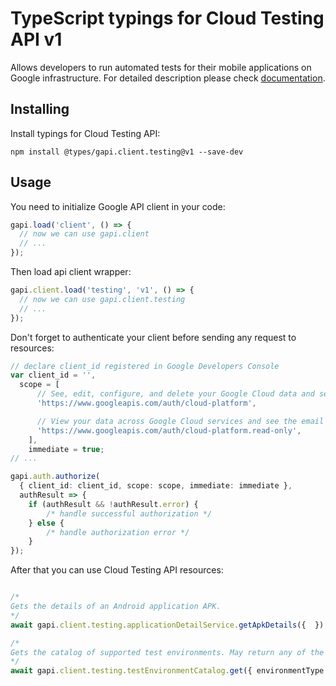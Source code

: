 # TypeScript typings for Cloud Testing API v1

Allows developers to run automated tests for their mobile applications on Google infrastructure.
For detailed description please check [documentation](https://developers.google.com/cloud-test-lab/).

## Installing

Install typings for Cloud Testing API:

```
npm install @types/gapi.client.testing@v1 --save-dev
```

## Usage

You need to initialize Google API client in your code:

```typescript
gapi.load('client', () => {
  // now we can use gapi.client
  // ...
});
```

Then load api client wrapper:

```typescript
gapi.client.load('testing', 'v1', () => {
  // now we can use gapi.client.testing
  // ...
});
```

Don't forget to authenticate your client before sending any request to resources:

```typescript
// declare client_id registered in Google Developers Console
var client_id = '',
  scope = [ 
      // See, edit, configure, and delete your Google Cloud data and see the email address for your Google Account.
      'https://www.googleapis.com/auth/cloud-platform',

      // View your data across Google Cloud services and see the email address of your Google Account
      'https://www.googleapis.com/auth/cloud-platform.read-only',
    ],
    immediate = true;
// ...

gapi.auth.authorize(
  { client_id: client_id, scope: scope, immediate: immediate },
  authResult => {
    if (authResult && !authResult.error) {
        /* handle successful authorization */
    } else {
        /* handle authorization error */
    }
});
```

After that you can use Cloud Testing API resources:

```typescript

/*
Gets the details of an Android application APK.
*/
await gapi.client.testing.applicationDetailService.getApkDetails({  });

/*
Gets the catalog of supported test environments. May return any of the following canonical error codes: - INVALID_ARGUMENT - if the request is malformed - NOT_FOUND - if the environment type does not exist - INTERNAL - if an internal error occurred
*/
await gapi.client.testing.testEnvironmentCatalog.get({ environmentType: "environmentType",  });
```

